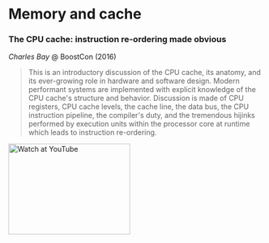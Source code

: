 # Memory and cache
### The CPU cache: instruction re-ordering made obvious

*Charles Bay* @ BoostCon (2016)

> This is an introductory discussion of the CPU cache, its anatomy, and its ever-growing role in hardware and software design. Modern performant systems are implemented with explicit knowledge of the CPU cache's structure and behavior. Discussion is made of CPU registers, CPU cache levels, the cache line, the data bus, the CPU instruction pipeline, the compiler's duty, and the tremendous hijinks performed by execution units within the processor core at runtime which leads to instruction re-ordering.

<a href="http://www.youtube.com/watch?feature=player_embedded&v=tNkVUIv2gEE" target="_blank"><img src="http://img.youtube.com/vi/tNkVUIv2gEE/0.jpg" alt="Watch at YouTube" width="240" height="180"></a>


